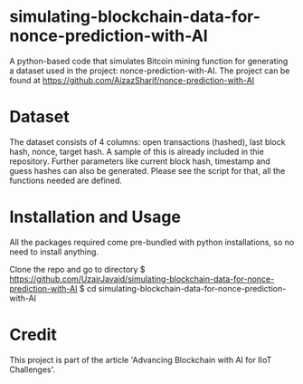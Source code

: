 # simulating-blockchain-data-for-nonce-prediction-with-AI
A python-based code that simulates Bitcoin mining function for generating a dataset used in the project: nonce-prediction-with-AI. The project can be found at https://github.com/AizazSharif/nonce-prediction-with-AI

# Dataset
The dataset consists of 4 columns: open transactions (hashed), last block hash, nonce, target hash. A sample of this is already included in thie repository.
Further parameters like current block hash, timestamp and guess hashes can also be generated. Please see the script for that, all the functions needed are defined. 

# Installation and Usage
All the packages required come pre-bundled with python installations, so no need to install anything.

Clone the repo and go to directory
$ https://github.com/UzairJavaid/simulating-blockchain-data-for-nonce-prediction-with-AI
$ cd simulating-blockchain-data-for-nonce-prediction-with-AI

# Credit
This project is part of the article 'Advancing Blockchain with AI for IIoT Challenges'.

